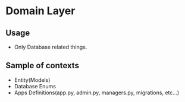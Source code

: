 # Domain Layer

## Usage

* Only Database related things.

## Sample of contexts

* Entity(Models)
* Database Enums
* Apps Definitions(app.py, admin.py, managers.py, migrations, etc...)